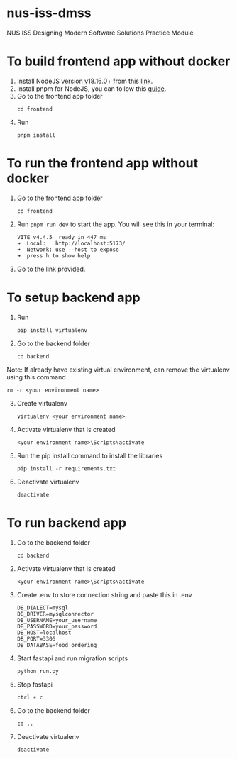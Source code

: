# nus-iss-dmss
NUS ISS Designing Modern Software Solutions Practice Module



# To build frontend app without docker

1. Install NodeJS version v18.16.0+ from this [link](https://nodejs.org/en/download).
2. Install pnpm for NodeJS, you can follow this [guide](https://pnpm.io/installation#using-npm).
3. Go to the frontend app folder 
    ```
    cd frontend
    ```
4. Run 
    ```
    pnpm install
    ```

# To run the frontend app without docker
1. Go to the frontend app folder 
    ```
    cd frontend
    ```
2. Run ```pnpm run dev``` to start the app. You will see this in your terminal:
    ```
    VITE v4.4.5  ready in 447 ms
    ➜  Local:   http://localhost:5173/
    ➜  Network: use --host to expose
    ➜  press h to show help 
    ```
3. Go to the link provided.

# To setup backend app
1. Run
   ```
   pip install virtualenv
   ```
2. Go to the backend folder
   ```
   cd backend
   ```
Note: If already have existing virtual environment, can remove the virtualenv using this command
```
rm -r <your environment name>
```
3. Create virtualenv
   ```
   virtualenv <your environment name>
   ```
4. Activate virtualenv that is created
   ```
   <your environment name>\Scripts\activate
   ```
5. Run the pip install command to install the libraries
   ```
   pip install -r requirements.txt
   ```
6. Deactivate virtualenv
   ```
   deactivate
   ```
   
# To run backend app
1. Go to the backend folder
   ```
   cd backend
   ```
2. Activate virtualenv that is created
   ```
   <your environment name>\Scripts\activate
   ```
3. Create .env to store connection string and paste this in .env
   ```
   DB_DIALECT=mysql
   DB_DRIVER=mysqlconnector
   DB_USERNAME=your_username
   DB_PASSWORD=your_password
   DB_HOST=localhost
   DB_PORT=3306
   DB_DATABASE=food_ordering
   ```
4. Start fastapi and run migration scripts
   ```
   python run.py
   ```
5. Stop fastapi
   ```
   ctrl + c
   ```
6. Go to the backend folder
   ```
   cd ..
   ```
7. Deactivate virtualenv
   ```
   deactivate
   ```
